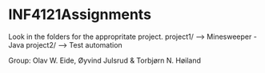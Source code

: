 # INF4121Assignments

Look in the folders for the appropritate project.
project1/ --> Minesweeper - Java
project2/ --> Test automation

Group: Olav W. Eide, Øyvind Julsrud & Torbjørn N. Høiland
